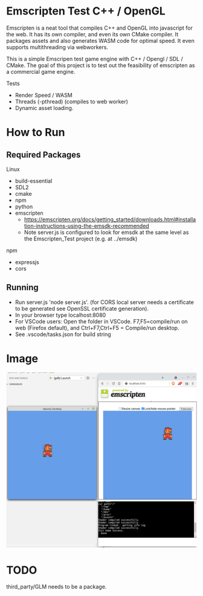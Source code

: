 # Emscripten Test C++ / OpenGL

Emscripten is a neat tool that compiles C++ and OpenGL into javascript for the web. It has its own compiler, and even its own CMake compiler. It packages assets and also generates WASM code for optimal speed. It even supports multithreading via webworkers.

This is a simple Emscripen test game engine with C++ / Opengl / SDL / CMake. The goal of this project is to test out the feasibility of emscripten as a commercial game engine.

Tests <br/>
* Render Speed / WASM
* Threads (-pthread) (compiles to web worker)
* Dynamic asset loading.

# How to Run<br/>

## Required Packages 
Linux<br/>
* build-essential
* SDL2
* cmake
* npm
* python
* emscripten
  * https://emscripten.org/docs/getting_started/downloads.html#installation-instructions-using-the-emsdk-recommended
  * Note server.js is configured to look for emsdk at the same level as the Emscripten_Test project (e.g. at ../emsdk)

npm<br/>
* expressjs
* cors

## Running
* Run server.js 'node server.js'. (for CORS local server needs a certificate to be generated see OpenSSL certificate generation).
* In your browser type localhost:8080
* For VSCode users: Open the folder in VSCode. F7,F5=compile/run on web (Firefox default), and Ctrl+F7,Ctrl+F5 = Compile/run desktop.
* See .vscode/tasks.json for build string

# Image
![Image](https://github.com/cacttus/Emscripten_Test/blob/master/ss.png?raw=true)


# TODO

third_party/GLM needs to be a package.
 
